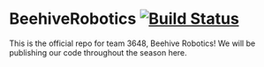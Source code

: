 # BeehiveRobotics  [![Build Status](https://travis-ci.org/cooler9711/BeehiveRobotics.svg?branch=master)](https://travis-ci.org/cooler9711/BeehiveRobotics)
This is the official repo for team 3648, Beehive Robotics! We will be publishing our code throughout the season here.
